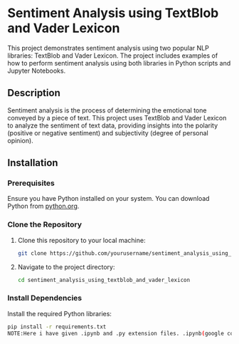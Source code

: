 # Sentiment Analysis using TextBlob and Vader Lexicon

This project demonstrates sentiment analysis using two popular NLP libraries: TextBlob and Vader Lexicon. The project includes examples of how to perform sentiment analysis using both libraries in Python scripts and Jupyter Notebooks.

## Description

Sentiment analysis is the process of determining the emotional tone conveyed by a piece of text. This project uses TextBlob and Vader Lexicon to analyze the sentiment of text data, providing insights into the polarity (positive or negative sentiment) and subjectivity (degree of personal opinion).

## Installation

### Prerequisites

Ensure you have Python installed on your system. You can download Python from [python.org](https://www.python.org/).

### Clone the Repository

1. Clone this repository to your local machine:
    ```sh
    git clone https://github.com/yourusername/sentiment_analysis_using_textblob_and_vader_lexicon.git
    ```
2. Navigate to the project directory:
    ```sh
    cd sentiment_analysis_using_textblob_and_vader_lexicon
    ```

### Install Dependencies

Install the required Python libraries:
```sh
pip install -r requirements.txt
NOTE:Here i have given .ipynb and .py extension files. .ipynb(google collab) is to see how the output will lookalike.
